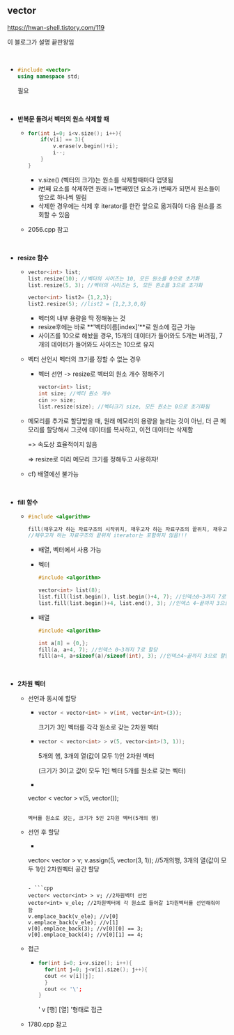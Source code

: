 ## vector

https://hwan-shell.tistory.com/119

이 블로그가 설명 끝판왕임

<br>

- ```cpp
  #include <vector> 
  using namespace std;
  ```

  필요

<br>

- **반복문 돌려서 벡터의 원소 삭제할 때**

  - ```cpp
    for(int i=0; i<v.size(); i++){
        if(v[i] == 3){
            v.erase(v.begin()+i);
            i--;
        }
    }
    ```

    - v.size() (벡터의 크기)는 원소를 삭제할때마다 업뎃됨
    - i번째 요소를 삭제하면 원래 i+1번째였던 요소가 i번째가 되면서 원소들이 앞으로 하나씩 밀림
    - 삭제한 경우에는 삭제 후 iterator를 한칸 앞으로 옮겨줘야 다음 원소를 조회할 수 있음

  - 2056.cpp 참고

<br>

- **resize 함수**

  - ```cpp
    vector<int> list;
    list.resize(10); //벡터의 사이즈는 10, 모든 원소를 0으로 초기화
    list.resize(5, 3); //벡터의 사이즈는 5, 모든 원소를 3으로 초기화
    
    vector<int> list2= {1,2,3};
    list2.resize(5); //list2 = {1,2,3,0,0}
    ```

    - 벡터의 내부 용량을 딱 정해놓는 것
    - resize후에는 바로 **'벡터이름[index]'**로 원소에 접근 가능
    - 사이즈를 10으로 해놨을 경우, 15개의 데이터가 들어와도 5개는 버려짐, 7개의 데이터가 들어와도 사이즈는 10으로 유지

  - 벡터 선언시 벡터의 크기를 정할 수 없는 경우

      - 벡터 선언 -> resize로 벡터의 원소 개수 정해주기

        ```cpp
        vector<int> list;
        int size; //벡터 원소 개수
        cin >> size;
        list.resize(size); //벡터크기 size, 모든 원소는 0으로 초기화됨
        ```

  - 메모리를 추가로 할당받을 때, 원래 메모리의 용량을 늘리는 것이 아닌, 더 큰 메모리를 할당해서 그곳에 데이터를 복사하고, 이전 데이터는 삭제함<br>

    => 속도상 효율적이지 않음<br>

    => resize로 미리 메모리 크기를 정해두고 사용하자!

  - cf) 배열에선 불가능

<br>

- **fill 함수**

  - ```cpp
    #include <algorithm>
    
    fill(채우고자 하는 자료구조의 시작위치, 채우고자 하는 자료구조의 끝위치, 채우고자 하는 값);
    //채우고자 하는 자료구조의 끝위치 iterator는 포함하지 않음!!!
    ```

    - 배열, 벡터에서 사용 가능

    - 벡터<br>

      ```cpp
      #include <algorithm>
      
      vector<int> list(8);
      list.fill(list.begin(), list.begin()+4, 7); //인덱스0~3까지 7로 할당
      list.fill(list.begin()+4, list.end(), 3); //인덱스 4~끝까지 3으로 할당
      ```

    - 배열<br>

      ```cpp
      #include <algorithm>
      
      int a[8] = {0,};
      fill(a, a+4, 7); //인덱스 0~3까지 7로 할당
      fill(a+4, a+sizeof(a)/sizeof(int), 3); //인덱스4~끝까지 3으로 할당
      ```

<br>

- **2차원 벡터**

  - 선언과 동시에 할당

    - ```cpp
      vector < vector<int> > v(int, vector<int>(3));
      ```

      크기가 3인 벡터를 각각 원소로 갖는 2차원 벡터

    - ```cpp
      vector < vector<int> > v(5, vector<int>(3, 1));
      ```

      5개의 행, 3개의 열(값이 모두 1)인 2차원 벡터

      (크기가 3이고 값이 모두 1인 벡터 5개를 원소로 갖는 벡터)
    
    - ```cpp
    vector < vector<int> > v(5, vector<int>());
      ```

      벡터를 원소로 갖는, 크기가 5인 2차원 벡터(5개의 행)

  - 선언 후 할당

    - ```cpp
    vector< vector<int> > v;
      v.assign(5, vector<int>(3, 1)); 
      //5개의행, 3개의 열(값이 모두 1)인 2차원벡터 공간 할당
      ```

    - ```cpp
      vector< vector<int> > v; //2차원벡터 선언
      vector<int> v_ele; //2차원벡터에 각 원소로 들어갈 1차원벡터를 선언해줘야 함
      v.emplace_back(v_ele); //v[0]
    v.emplace_back(v_ele); //v[1]
      v[0].emplace_back(3); //v[0][0] == 3;
    v[0].emplace_back(4); //v[0][1] == 4;
      ```

  - 접근

    - ```cpp
      for(int i=0; i<v.size(); i++){
      	for(int j=0; j<v[i].size(); j++){
      	cout << v[i][j];
      	}
      	cout << '\';
      }
      ```

      ' v [행] [열] '형태로 접근

  - 1780.cpp 참고